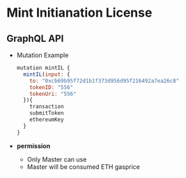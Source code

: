 
# Mint Initianation License

## GraphQL API

- Mutation Example
  ```javascript
  mutation mintIL {
    mintIL(input: {
      to: "0xcb69b95f72d1b1f373d956d95f216492a7ea26c8"
      tokenID: "556"
      tokenUri: "556"
    }){
      transaction
      submitToken
      ethereumKey
    }
  }
  ```



- **permission**
  - Only Master can use
  - Master will be consumed ETH gasprice
